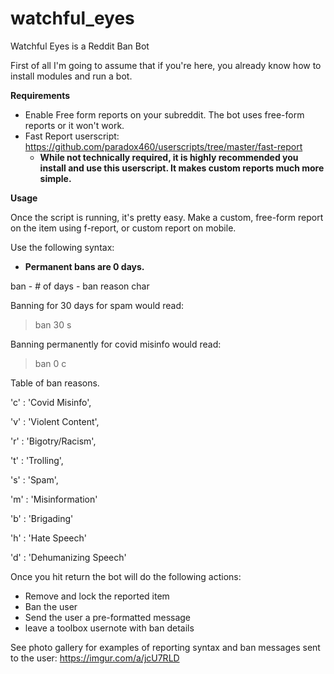 # watchful_eyes
Watchful Eyes is a Reddit Ban Bot

First of all I'm going to assume that if you're here, you already know how to install modules and run a bot. 

**Requirements**

- Enable Free form reports on your subreddit.  The bot uses free-form reports or it won't work.
- Fast Report userscript: https://github.com/paradox460/userscripts/tree/master/fast-report
  - **While not technically required, it is highly recommended you install and use this userscript.  It makes custom reports much more simple.**

**Usage**

Once the script is running, it's pretty easy.  Make a custom, free-form report on the item using f-report, or custom report on mobile.

Use the following syntax:

  - **Permanent bans are 0 days.**

ban  - # of days - ban reason char

Banning for 30 days for spam would read:  

> ban 30 s

Banning permanently for covid misinfo would read:

> ban 0 c


Table of ban reasons.

'c' : 'Covid Misinfo',

'v' : 'Violent Content',

'r' : 'Bigotry/Racism',

't' : 'Trolling',

's' : 'Spam',

'm' : 'Misinformation'

'b' : 'Brigading'

'h' : 'Hate Speech'

'd' : 'Dehumanizing Speech'


Once you hit return the bot will do the following actions:
- Remove and lock the reported item
- Ban the user
- Send the user a pre-formatted message
- leave a toolbox usernote with ban details

See photo gallery for examples of reporting syntax and ban messages sent to the user: https://imgur.com/a/jcU7RLD
